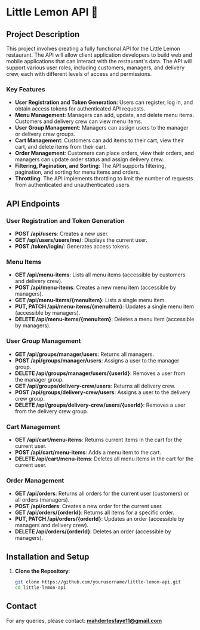 # Little Lemon API 🍋


## Project Description

This project involves creating a fully functional API for the Little Lemon restaurant. The API will allow client application developers to build web and mobile applications that can interact with the restaurant's data. The API will support various user roles, including customers, managers, and delivery crew, each with different levels of access and permissions.

### Key Features

- **User Registration and Token Generation**: Users can register, log in, and obtain access tokens for authenticated API requests.
- **Menu Management**: Managers can add, update, and delete menu items. Customers and delivery crew can view menu items.
- **User Group Management**: Managers can assign users to the manager or delivery crew groups.
- **Cart Management**: Customers can add items to their cart, view their cart, and delete items from their cart.
- **Order Management**: Customers can place orders, view their orders, and managers can update order status and assign delivery crew.
- **Filtering, Pagination, and Sorting**: The API supports filtering, pagination, and sorting for menu items and orders.
- **Throttling**: The API implements throttling to limit the number of requests from authenticated and unauthenticated users.

## API Endpoints

### User Registration and Token Generation

- **POST /api/users**: Creates a new user.
- **GET /api/users/users/me/**: Displays the current user.
- **POST /token/login/**: Generates access tokens.

### Menu Items

- **GET /api/menu-items**: Lists all menu items (accessible by customers and delivery crew).
- **POST /api/menu-items**: Creates a new menu item (accessible by managers).
- **GET /api/menu-items/{menuItem}**: Lists a single menu item.
- **PUT, PATCH /api/menu-items/{menuItem}**: Updates a single menu item (accessible by managers).
- **DELETE /api/menu-items/{menuItem}**: Deletes a menu item (accessible by managers).

### User Group Management

- **GET /api/groups/manager/users**: Returns all managers.
- **POST /api/groups/manager/users**: Assigns a user to the manager group.
- **DELETE /api/groups/manager/users/{userId}**: Removes a user from the manager group.
- **GET /api/groups/delivery-crew/users**: Returns all delivery crew.
- **POST /api/groups/delivery-crew/users**: Assigns a user to the delivery crew group.
- **DELETE /api/groups/delivery-crew/users/{userId}**: Removes a user from the delivery crew group.

### Cart Management

- **GET /api/cart/menu-items**: Returns current items in the cart for the current user.
- **POST /api/cart/menu-items**: Adds a menu item to the cart.
- **DELETE /api/cart/menu-items**: Deletes all menu items in the cart for the current user.

### Order Management

- **GET /api/orders**: Returns all orders for the current user (customers) or all orders (managers).
- **POST /api/orders**: Creates a new order for the current user.
- **GET /api/orders/{orderId}**: Returns all items for a specific order.
- **PUT, PATCH /api/orders/{orderId}**: Updates an order (accessible by managers and delivery crew).
- **DELETE /api/orders/{orderId}**: Deletes an order (accessible by managers).

## Installation and Setup

1. **Clone the Repository**:
   ```bash
   git clone https://github.com/yourusername/little-lemon-api.git
   cd little-lemon-api


## Contact

For any queries, please contact: **mahdertesfaye11@gmail.com**
